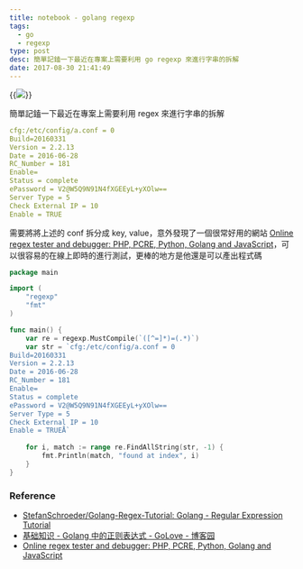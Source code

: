 ```yaml
---
title: notebook - golang regexp
tags:
  - go
  - regexp
type: post
desc: 簡單記鎑一下最近在專案上需要利用 go regexp 來進行字串的拆解
date: 2017-08-30 21:41:49
---
```


{{<img src="/posts/go-regex-notebook/go-regexp-notebook-1.png">}}


簡單記鎑一下最近在專案上需要利用 regex 來進行字串的拆解

<!--more-->



```yaml
cfg:/etc/config/a.conf = 0
Build=20160331
Version = 2.2.13
Date = 2016-06-28
RC_Number = 181
Enable=
Status = complete
ePassword = V2@W5Q9N91N4fXGEEyL+yXOlw==
Server Type = 5
Check External IP = 10
Enable = TRUE
```

需要將將上述的 conf 拆分成 key, value，意外發現了一個很常好用的網站 [Online regex tester and debugger: PHP, PCRE, Python, Golang and JavaScript](https://regex101.com/)，可以很容易的在線上即時的進行測試，更棒的地方是他還是可以產出程式碼

```go
package main

import (
    "regexp"
    "fmt"
)

func main() {
    var re = regexp.MustCompile(`([^=]*)=(.*)`)
    var str = `cfg:/etc/config/a.conf = 0
Build=20160331
Version = 2.2.13
Date = 2016-06-28
RC_Number = 181
Enable=
Status = complete
ePassword = V2@W5Q9N91N4fXGEEyL+yXOlw==
Server Type = 5
Check External IP = 10
Enable = TRUEÅ`
    
    for i, match := range re.FindAllString(str, -1) {
        fmt.Println(match, "found at index", i)
    }
}
```

### Reference
- [StefanSchroeder/Golang-Regex-Tutorial: Golang - Regular Expression Tutorial](https://github.com/StefanSchroeder/Golang-Regex-Tutorial)
- [基础知识 - Golang 中的正则表达式 - GoLove - 博客园](http://www.cnblogs.com/golove/p/3269099.html)
- [Online regex tester and debugger: PHP, PCRE, Python, Golang and JavaScript](https://regex101.com/)